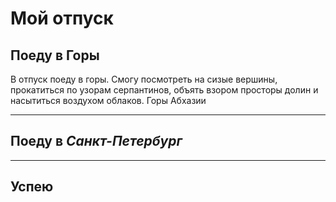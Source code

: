 # Мой отпуск

## Поеду в **Горы**
В отпуск поеду в горы. Смогу посмотреть на сизые вершины, прокатиться по узорам серпантинов, объять взором просторы долин и насытиться воздухом облаков.
Горы Абхазии

---
## **Поеду в _Санкт-Петербург_**

---
## Успею 
